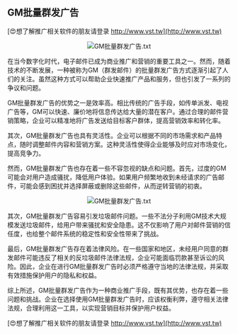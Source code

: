 ## **GM批量群发广告**

[😍想了解推广相关软件的朋友请登录 http://www.vst.tw](http://www.vst.tw)

 <center><img src="https://vst.tw/MP4/tuiguang/png/0.png" alt="GM批量群发广告.txt"></center>

在当今数字化时代，电子邮件已成为商业推广和营销的重要工具之一。然而，随着技术的不断发展，一种被称为GM（群发邮件）的批量群发广告方式逐渐引起了人们的关注。虽然这种方式可以帮助企业快速推广产品和服务，但也引发了一系列的争议和问题。

GM批量群发广告的优势之一是效率高。相比传统的广告手段，如传单派发、电视广告等，GM可以快速、廉价地将信息传达给大量的潜在客户。通过合理的邮件营销策略，企业可以精准地将广告发送给目标客户群体，提高营销效率和转化率。

其次，GM批量群发广告也具有灵活性。企业可以根据不同的市场需求和产品特点，随时调整邮件内容和营销方案。这种灵活性使得企业能够及时应对市场变化，提高竞争力。

然而，GM批量群发广告也存在着一些不容忽视的缺点和问题。首先，过度的GM可能会对用户造成骚扰，降低用户体验。如果用户频繁地收到未经请求的广告邮件，可能会感到困扰并选择屏蔽或删除这些邮件，从而逆转营销的初衷。

 <center><img src="https://vst.tw/MP4/tuiguang/png/1.png" alt="GM批量群发广告.txt"></center>

其次，GM批量群发广告容易引发垃圾邮件问题。一些不法分子利用GM技术大规模发送垃圾邮件，给用户带来骚扰和安全隐患。这不仅影响了用户对邮件营销的信任度，也给整个邮件系统的稳定性和安全性带来了挑战。

最后，GM批量群发广告存在着法律风险。在一些国家和地区，未经用户同意的群发邮件可能违反了相关的反垃圾邮件法律法规，企业可能面临罚款甚至诉讼的风险。因此，企业在进行GM批量群发广告时必须严格遵守当地的法律法规，并采取有效措施保护用户的隐私和权益。

综上所述，GM批量群发广告作为一种商业推广手段，既有其优势，也存在着一些问题和挑战。企业在选择使用GM批量群发广告时，应该权衡利弊，遵守相关法律法规，合理利用这一工具，以实现营销目标并保护用户权益。

[😍想了解推广相关软件的朋友请登录 http://www.vst.tw](http://www.vst.tw)




